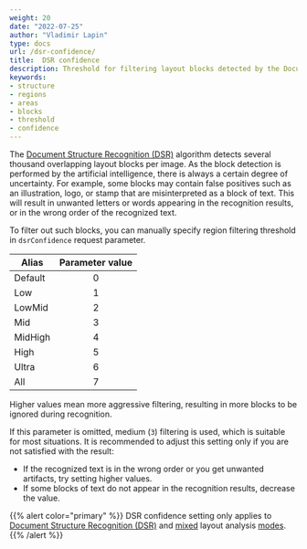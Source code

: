 ```yaml
---
weight: 20
date: "2022-07-25"
author: "Vladimir Lapin"
type: docs
url: /dsr-confidence/
title:  DSR confidence
description: Threshold for filtering layout blocks detected by the Document Structure Recognition (DSR).
keywords:
- structure
- regions
- areas
- blocks
- threshold
- confidence
---
```

 
The [Document Structure Recognition (DSR)](/ocr/structure-analysis/#document-structure-recognition-dsr) algorithm detects several thousand overlapping layout blocks per image. As the block detection is performed by the artificial intelligence, there is always a certain degree of uncertainty. For example, some blocks may contain false positives such as an illustration, logo, or stamp that are misinterpreted as a block of text. This will result in unwanted letters or words appearing in the recognition results, or in the wrong order of the recognized text.

To filter out such blocks, you can manually specify region filtering threshold in `dsrConfidence` request parameter.

Alias   | Parameter value
--------| :-------------:
Default | 0
Low     | 1
LowMid  | 2
Mid     | 3
MidHigh | 4
High    | 5
Ultra   | 6
All     | 7

Higher values mean more aggressive filtering, resulting in more blocks to be ignored during recognition.

If this parameter is omitted, medium (`3`) filtering is used, which is suitable for most situations. It is recommended to adjust this setting only if you are not satisfied with the result:

- If the recognized text is in the wrong order or you get unwanted artifacts, try setting higher values.
- If some blocks of text do not appear in the recognition results, decrease the value.

{{% alert color="primary" %}} 
DSR confidence setting only applies to [Document Structure Recognition (DSR)](/ocr/structure-analysis/#document-structure-recognition-dsr) and [mixed](/ocr/structure-analysis/#mixed-mode) layout analysis [modes](/ocr/dsr-mode/).
{{% /alert %}}
